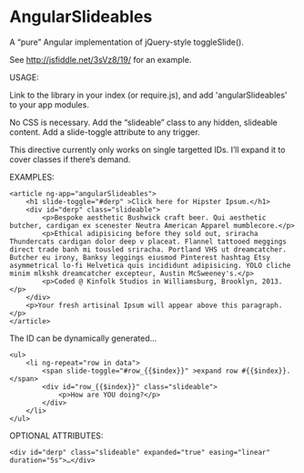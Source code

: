 AngularSlideables
=================

A “pure” Angular implementation of jQuery-style toggleSlide().

See http://jsfiddle.net/3sVz8/19/ for an example.

USAGE:

Link to the library in your index (or require.js), and add 'angularSlideables' to your app modules.

No CSS is necessary. Add the “slideable” class to any hidden, slideable content. Add a slide-toggle attribute to any trigger.

This directive currently only works on single targetted IDs. I’ll expand it to cover classes if there’s demand.

EXAMPLES:

<pre><code>&lt;article ng-app="angularSlideables"&gt;
    &lt;h1 slide-toggle="#derp" &gt;Click here for Hipster Ipsum.&lt;/h1&gt;
    &lt;div id="derp" class="slideable"&gt;
        &lt;p&gt;Bespoke aesthetic Bushwick craft beer. Qui aesthetic butcher, cardigan ex scenester Neutra American Apparel mumblecore.&lt;/p&gt;
        &lt;p&gt;Ethical adipisicing before they sold out, sriracha Thundercats cardigan dolor deep v placeat. Flannel tattooed meggings direct trade banh mi tousled sriracha. Portland VHS ut dreamcatcher. Butcher eu irony, Banksy leggings eiusmod Pinterest hashtag Etsy asymmetrical lo-fi Helvetica quis incididunt adipisicing. YOLO cliche minim mlkshk dreamcatcher excepteur, Austin McSweeney's.&lt;/p&gt;
        &lt;p&gt;Coded @ Kinfolk Studios in Williamsburg, Brooklyn, 2013.&lt;/p&gt;
    &lt;/div&gt;
    &lt;p&gt;Your fresh artisinal Ipsum will appear above this paragraph. &lt;/p&gt;
&lt;/article&gt;
</code></pre>

The ID can be dynamically generated…

<pre><code>&lt;ul&gt;
    &lt;li ng-repeat="row in data"&gt;
        &lt;span slide-toggle="#row_{{$index}}" &gt;expand row #{{$index}}.&lt;/span&gt;
        &lt;div id="row_{{$index}}" class="slideable"&gt;
            &lt;p&gt;How are YOU doing?&lt;/p&gt;
        &lt;/div&gt;
    &lt;/li&gt;
&lt;/ul&gt;
</code></pre>

OPTIONAL ATTRIBUTES:

<pre><code>&lt;div id="derp" class="slideable" expanded="true" easing="linear" duration="5s"&gt;…&lt;/div&gt;</code></pre>
